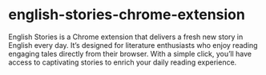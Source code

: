 # english-stories-chrome-extension
English Stories is a Chrome extension that delivers a fresh new story in English every day. It’s designed for literature enthusiasts who enjoy reading engaging tales directly from their browser. With a simple click, you’ll have access to captivating stories to enrich your daily reading experience.
